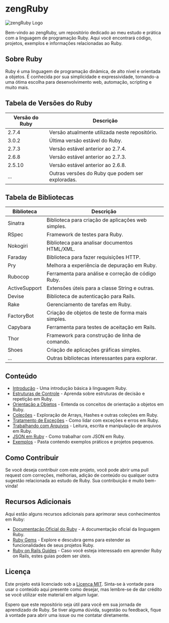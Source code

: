 # zengRuby

![zengRuby Logo](https://cdn.dribbble.com/users/2156/screenshots/988487/media/81ea131a562d6a2aba0fa77f7d6fba01.png?compress=1&resize=400x300&vertical=center)

Bem-vindo ao zengRuby, um repositório dedicado ao meu estudo e prática com a linguagem de programação Ruby. Aqui você encontrará código, projetos, exemplos e informações relacionadas ao Ruby.

## Sobre Ruby

Ruby é uma linguagem de programação dinâmica, de alto nível e orientada a objetos. É conhecida por sua simplicidade e expressividade, tornando-a uma ótima escolha para desenvolvimento web, automação, scripting e muito mais.

## Tabela de Versões do Ruby

| Versão do Ruby | Descrição                                        |
| -------------- | ------------------------------------------------- |
| 2.7.4          | Versão atualmente utilizada neste repositório.   |
| 3.0.2          | Última versão estável do Ruby.                   |
| 2.7.3          | Versão estável anterior ao 2.7.4.                |
| 2.6.8          | Versão estável anterior ao 2.7.3.                |
| 2.5.10         | Versão estável anterior ao 2.6.8.                |
| ...            | Outras versões do Ruby que podem ser exploradas. |

## Tabela de Bibliotecas

| Biblioteca       | Descrição                                        |
| ---------------- | ------------------------------------------------- |
| Sinatra          | Biblioteca para criação de aplicações web simples.|
| RSpec            | Framework de testes para Ruby.                   |
| Nokogiri         | Biblioteca para analisar documentos HTML/XML.    |
| Faraday          | Biblioteca para fazer requisições HTTP.          |
| Pry              | Melhora a experiência de depuração em Ruby.      |
| Rubocop          | Ferramenta para análise e correção de código Ruby.|
| ActiveSupport    | Extensões úteis para a classe String e outras.    |
| Devise           | Biblioteca de autenticação para Rails.           |
| Rake             | Gerenciamento de tarefas em Ruby.                |
| FactoryBot       | Criação de objetos de teste de forma mais simples.|
| Capybara         | Ferramenta para testes de aceitação em Rails.     |
| Thor             | Framework para construção de linha de comando.   |
| Shoes            | Criação de aplicações gráficas simples.          |
| ...              | Outras bibliotecas interessantes para explorar.  |

## Conteúdo

- [Introdução](./introducao.md) - Uma introdução básica à linguagem Ruby.
- [Estruturas de Controle](./estruturas_de_controle.md) - Aprenda sobre estruturas de decisão e repetição em Ruby.
- [Orientação a Objetos](./orientacao_a_objetos.md) - Entenda os conceitos de orientação a objetos em Ruby.
- [Coleções](./colecoes.md) - Exploração de Arrays, Hashes e outras coleções em Ruby.
- [Tratamento de Exceções](./tratamento_de_excecoes.md) - Como lidar com exceções e erros em Ruby.
- [Trabalhando com Arquivos](./trabalhando_com_arquivos.md) - Leitura, escrita e manipulação de arquivos em Ruby.
- [JSON em Ruby](./json_em_ruby.md) - Como trabalhar com JSON em Ruby.
- [Exemplos](./exemplos/) - Pasta contendo exemplos práticos e projetos pequenos.

## Como Contribuir

Se você deseja contribuir com este projeto, você pode abrir uma pull request com correções, melhorias, adição de conteúdo ou qualquer outra sugestão relacionada ao estudo de Ruby. Sua contribuição é muito bem-vinda!

## Recursos Adicionais

Aqui estão alguns recursos adicionais para aprimorar seus conhecimentos em Ruby:

- [Documentação Oficial do Ruby](https://www.ruby-lang.org/pt/documentation/) - A documentação oficial da linguagem Ruby.
- [Ruby Gems](https://rubygems.org/) - Explore e descubra gems para estender as funcionalidades de seus projetos Ruby.
- [Ruby on Rails Guides](https://guides.rubyonrails.org/) - Caso você esteja interessado em aprender Ruby on Rails, estes guias podem ser úteis.

## Licença

Este projeto está licenciado sob a [Licença MIT](./LICENSE). Sinta-se à vontade para usar o conteúdo aqui presente como desejar, mas lembre-se de dar crédito se você utilizar este material em algum lugar.

Espero que este repositório seja útil para você em sua jornada de aprendizado de Ruby. Se tiver alguma dúvida, sugestão ou feedback, fique à vontade para abrir uma issue ou me contatar diretamente.



